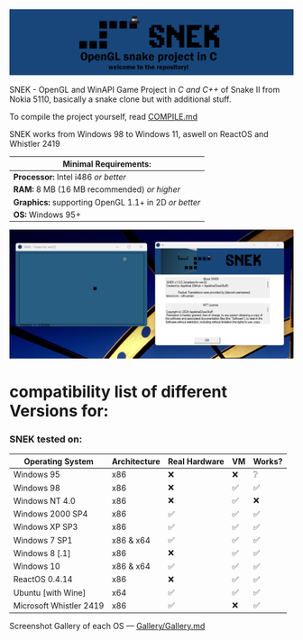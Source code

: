 <div align=center>
  <img src="source/images/banner.png">
</div>

SNEK - OpenGL and WinAPI Game Project in *C and C++* of Snake II from Nokia 5110, basically a snake clone but with additional stuff.

To compile the project yourself, read <a href="https://github.com/ApplehatDot/SNEK/blob/main/docs%2FCOMPILE.md">COMPILE.md</a>

SNEK works from Windows 98 to Windows 11, aswell on ReactOS and Whistler 2419

|Minimal Requirements:|
|-------------|
|**Processor:** Intel i486 *or better*|
|**RAM:** 8 MB (16 MB recommended) *or higher*|
|**Graphics:** supporting OpenGL 1.1+ in 2D *or better*|
|**OS:** Windows 95+ |

<img src="source/images/Windows 11.png">

# compatibility list of different Versions for:

### SNEK tested on:
| Operating System | Architecture | Real Hardware | VM | Works? | 
| ---------------- |--------------| ------------- | -- | ------ |
|    Windows 95    |      x86     |       :x:      | :x: | ❔ |
|    Windows 98    |      x86     |      :x:      |:white_check_mark:|:white_check_mark:|
|  Windows NT 4.0  |      x86     |      :x:     |:white_check_mark:| :x: |
| Windows 2000 SP4 |      x86     |:white_check_mark:|:white_check_mark:| :white_check_mark: |
|   Windows XP SP3 |      x86     |:white_check_mark:|:white_check_mark:| :white_check_mark: |
|   Windows 7 SP1  |   x86 & x64  |:white_check_mark:|:white_check_mark:| :white_check_mark:|
|   Windows 8 [.1] |      x86     |       :x:      |:white_check_mark:| :white_check_mark:|
|   Windows 10     |   x86 & x64  |:white_check_mark:|:white_check_mark:| :white_check_mark:|
|   ReactOS 0.4.14 |      x86     |      :x:      |:white_check_mark:| :white_check_mark:|
|Ubuntu [with Wine]|     x64     |:white_check_mark:|:white_check_mark:| :white_check_mark:|
| Microsoft Whistler 2419 | x86 | :white_check_mark: | :x: | :white_check_mark:|

Screenshot Gallery of each OS — <a href="https://github.com/ApplehatDot/SNEK/blob/main/Gallery%2FGallery.md">Gallery/Gallery.md</a>

